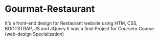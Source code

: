 # Gourmat-Restaurant

It's a front-end design for Restaurant website using HTM, CSS, BOOTSTRAP, JS and JQuery 
It was a final Project for Coursera Course (web-design Specialization)
